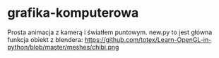 # grafika-komputerowa
Prosta animacja z kamerą i światłem puntowym.
new.py to jest główna funkcja 
obiekt z blendera: https://github.com/totex/Learn-OpenGL-in-python/blob/master/meshes/chibi.png
